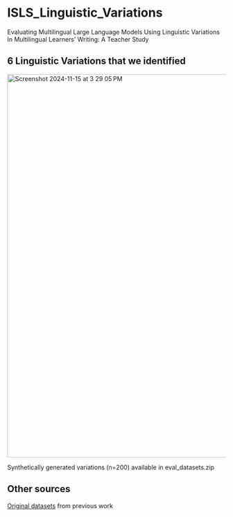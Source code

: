 # ISLS_Linguistic_Variations
Evaluating Multilingual Large Language Models Using Linguistic Variations In Multilingual Learners’ Writing: A Teacher Study

## 6 Linguistic Variations that we identified
<img width="885" alt="Screenshot 2024-11-15 at 3 29 05 PM" src="https://github.com/user-attachments/assets/a547bf94-092d-4f1d-b0ea-a2d95ccf27b5">

Synthetically generated variations (n=200) available in eval_datasets.zip

## Other sources
[Original datasets](https://github.com/asr9koa/Code-switching-lak) from previous work

